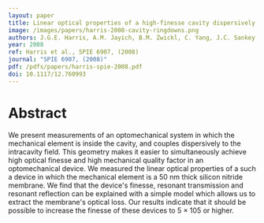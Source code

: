 ```yaml
---
layout: paper
title: Linear optical properties of a high-finesse cavity dispersively coupled to a micromechanical membrane
image: /images/papers/harris-2008-cavity-ringdowns.png
authors: J.G.E. Harris, A.M. Jayich, B.M. Zwickl, C. Yang, J.C. Sankey 
year: 2008
ref: Harris et al., SPIE 6907, (2008)
journal: "SPIE 6907, (2008)"
pdf: /pdfs/papers/harris-spie-2008.pdf
doi: 10.1117/12.760993
---
```


# Abstract

We present measurements of an optomechanical system in which the mechanical element is inside the cavity, and couples dispersively to the intracavity field. This geometry makes it easier to simultaneously achieve high optical finesse and high mechanical quality factor in an optomechanical device. We measured the linear optical properties of a such a device in which the mechanical element is a 50 nm thick silicon nitride membrane. We find that the device's finesse, resonant transmission and resonant reflection can be explained with a simple model which allows us to extract the membrane's optical loss. Our results indicate that it should be possible to increase the finesse of these devices to 5 × 105 or higher.
